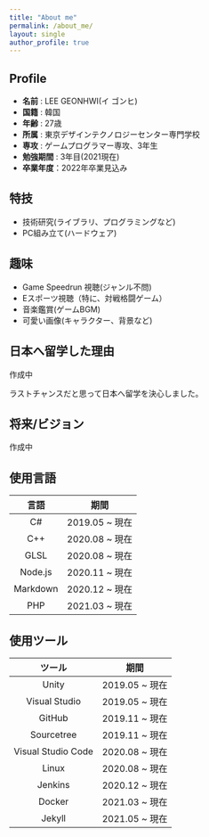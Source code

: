 ```yaml
---
title: "About me"
permalink: /about_me/
layout: single
author_profile: true
---
```


## Profile
* **名前** : LEE GEONHWI(イ ゴンヒ)
* **国籍** : 韓国
* **年齢** : 27歳
* **所属** : 東京デザインテクノロジーセンター専門学校 
* **専攻** : ゲームプログラマー専攻、3年生 
* **勉強期間** : 3年目(2021現在)
* **卒業年度**：2022年卒業見込み

## 特技
* 技術研究(ライブラリ、プログラミングなど)
* PC組み立て(ハードウェア)

## 趣味
* Game Speedrun 視聴(ジャンル不問)
* Eスポーツ視聴（特に、対戦格闘ゲーム）
* 音楽鑑賞(ゲームBGM)
* 可愛い画像(キャラクター、背景など)

## 日本へ留学した理由
作成中

ラストチャンスだと思って日本へ留学を決心しました。

## 将来/ビジョン
作成中

## 使用言語

|   言語   |      期間      |
| :------: | :------------: |
|    C#    | 2019.05 ~ 現在 |
|   C++    | 2020.08 ~ 現在 |
|   GLSL   | 2020.08 ~ 現在 |
| Node.js  | 2020.11 ~ 現在 |
| Markdown | 2020.12 ~ 現在 |
|   PHP    | 2021.03 ~ 現在 |

## 使用ツール

|       ツール       |      期間      |
| :----------------: | :------------: |
|       Unity        | 2019.05 ~ 現在 |
|   Visual Studio    | 2019.05 ~ 現在 |
|       GitHub       | 2019.11 ~ 現在 |
|     Sourcetree     | 2019.11 ~ 現在 |
| Visual Studio Code | 2020.08 ~ 現在 |
|       Linux        | 2020.08 ~ 現在 |
|      Jenkins       | 2020.12 ~ 現在 |
|       Docker       | 2021.03 ~ 現在 |
|       Jekyll       | 2021.05 ~ 現在 |
